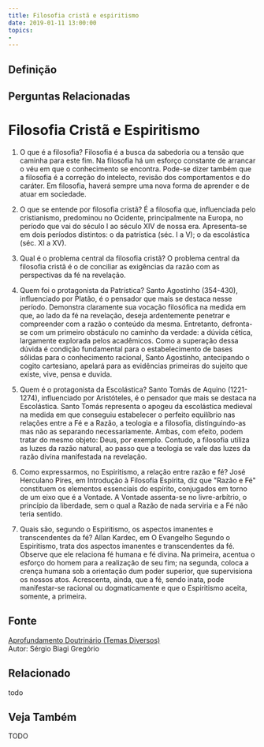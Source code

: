 ```yaml
---
title: Filosofia cristã e espiritismo
date: 2019-01-11 13:00:00
topics: 
- 
---
```


## Definição


## Perguntas Relacionadas

Filosofia Cristã e Espiritismo
==============================

1. O que é a filosofia?
Filosofia é a busca da sabedoria ou a tensão que caminha para este fim.
Na filosofia há um esforço constante de arrancar o véu em que o
conhecimento se encontra. Pode-se dizer também que a filosofia é a
correção do intelecto, revisão dos comportamentos e do caráter. Em
filosofia, haverá sempre uma nova forma de aprender e de atuar em
sociedade.

2. O que se entende por filosofia cristã?
É a filosofia que, influenciada pelo cristianismo, predominou no
Ocidente, principalmente na Europa, no período que vai do século I ao
século XIV de nossa era. Apresenta-se em dois períodos distintos: o da
patrística (séc. I a V); o da escolástica (séc. XI a XV).

3. Qual é o problema central da filosofia cristã?
O problema central da filosofia cristã é o de conciliar as exigências da
razão com as perspectivas da fé na revelação.

4. Quem foi o protagonista da Patrística?
Santo Agostinho (354-430), influenciado por Platão, é o pensador que
mais se destaca nesse período. Demonstra claramente sua vocação
filosófica na medida em que, ao lado da fé na revelação, deseja
ardentemente penetrar e compreender com a razão o conteúdo da mesma.
Entretanto, defronta-se com um primeiro obstáculo no caminho da verdade:
a dúvida cética, largamente explorada pelos acadêmicos. Como a superação
dessa dúvida é condição fundamental para o estabelecimento de bases
sólidas para o conhecimento racional, Santo Agostinho, antecipando o
cogito cartesiano, apelará para as evidências primeiras do sujeito que
existe, vive, pensa e duvida.

5. Quem é o protagonista da Escolástica?
Santo Tomás de Aquino (1221-1274), influenciado por Aristóteles, é o
pensador que mais se destaca na Escolástica. Santo Tomás representa o
apogeu da escolástica medieval na medida em que conseguiu estabelecer o
perfeito equilíbrio nas relações entre a Fé e a Razão, a teologia e a
filosofia, distinguindo-as mas não as separando necessariamente. Ambas,
com efeito, podem tratar do mesmo objeto: Deus, por exemplo. Contudo, a
filosofia utiliza as luzes da razão natural, ao passo que a teologia se
vale das luzes da razão divina manifestada na revelação.

6. Como expressarmos, no Espiritismo, a relação entre razão e fé?
José Herculano Pires, em Introdução à Filosofia Espírita, diz que
"Razão e Fé" constituem os elementos essenciais do espírito, conjugados
em torno de um eixo que é a Vontade. A Vontade assenta-se no
livre-arbítrio, o princípio da liberdade, sem o qual a Razão de nada
serviria e a Fé não teria sentido.

7. Quais são, segundo o Espiritismo, os aspectos imanentes e
transcendentes da fé?
Allan Kardec, em O Evangelho Segundo o Espiritismo, trata dos aspectos
imanentes e transcendentes da fé. Observe que ele relaciona fé humana e
fé divina. Na primeira, acentua o esforço do homem para a realização de
seu fim; na segunda, coloca a crença humana sob a orientação dum poder
superior, que supervisiona os nossos atos. Acrescenta, ainda, que a fé,
sendo inata, pode manifestar-se racional ou dogmaticamente e que o
Espiritismo aceita, somente, a primeira.





## Fonte
[Aprofundamento Doutrinário (Temas Diversos)](https://sites.google.com/view/aprofundamentodoutrinario/filosofia-cristã-e-espiritismo)  
Autor: Sérgio Biagi Gregório



## Relacionado
todo

## Veja Também
TODO


